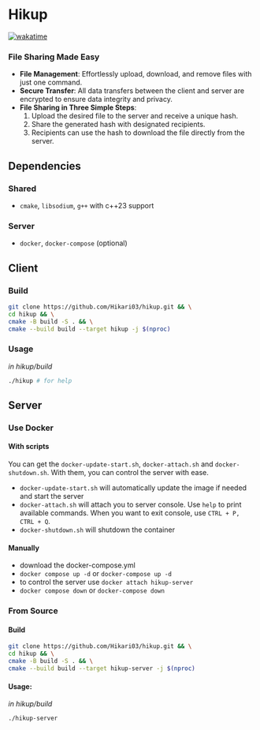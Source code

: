 # Hikup

[![wakatime](https://wakatime.com/badge/user/d150384a-c51c-4144-8898-22213a8a0f55/project/99adba71-871b-4afe-af2c-5039c8030cc8.svg)](https://wakatime.com/badge/user/d150384a-c51c-4144-8898-22213a8a0f55/project/99adba71-871b-4afe-af2c-5039c8030cc8)

### File Sharing Made Easy

- **File Management**: Effortlessly upload, download, and remove files with just one command.
- **Secure Transfer**: All data transfers between the client and server are encrypted to ensure data integrity and privacy.
- **File Sharing in Three Simple Steps**:
    1. Upload the desired file to the server and receive a unique hash.
    2. Share the generated hash with designated recipients.
    3. Recipients can use the hash to download the file directly from the server.

## Dependencies
### Shared
- `cmake`, `libsodium`, `g++` with c++23 support

### Server
- `docker`, `docker-compose` (optional)

## Client
### Build
```bash
git clone https://github.com/Hikari03/hikup.git && \
cd hikup && \
cmake -B build -S . && \
cmake --build build --target hikup -j $(nproc)
```

### Usage
*in hikup/build*
```bash
./hikup # for help
```

## Server
### Use Docker
#### With scripts
You can get the `docker-update-start.sh`, `docker-attach.sh` and `docker-shutdown.sh`.
With them, you can control the server with ease.
- `docker-update-start.sh` will automatically update the image if needed and start the server
- `docker-attach.sh` will attach you to server console. Use `help` to print available commands. When you want to exit console, use `CTRL + P, CTRL + Q`.
- `docker-shutdown.sh` will shutdown the container

#### Manually
- download the docker-compose.yml
- `docker compose up -d` or `docker-compose up -d`
- to control the server use `docker attach hikup-server`
- `docker compose down` or `docker-compose down`

### From Source
#### Build
``` bash
git clone https://github.com/Hikari03/hikup.git && \
cd hikup && \
cmake -B build -S . && \
cmake --build build --target hikup-server -j $(nproc)
```
#### Usage:
*in hikup/build*
``` bash
./hikup-server
```
